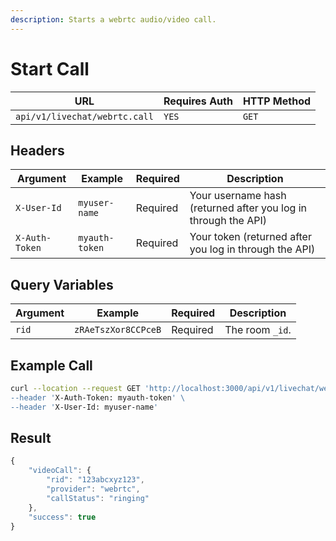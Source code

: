 ```yaml
---
description: Starts a webrtc audio/video call.
---
```


# Start Call

| URL                           | Requires Auth | HTTP Method |
| ----------------------------- | ------------- | ----------- |
| `api/v1/livechat/webrtc.call` | `YES`         | `GET`       |

## Headers

| Argument       | Example        | Required | Description                                                    |
| -------------- | -------------- | -------- | -------------------------------------------------------------- |
| `X-User-Id`    | `myuser-name`  | Required | Your username hash (returned after you log in through the API) |
| `X-Auth-Token` | `myauth-token` | Required | Your token (returned after you log in through the API)         |

## Query Variables

| Argument | Example             | Required | Description     |
| -------- | ------------------- | -------- | --------------- |
| `rid`    | `zRAeTszXor8CCPceB` | Required | The room `_id`. |

## Example Call

```bash
curl --location --request GET 'http://localhost:3000/api/v1/livechat/webrtc.call?rid=123abcxyz123\
--header 'X-Auth-Token: myauth-token' \
--header 'X-User-Id: myuser-name'
```

## Result

```javascript
{
    "videoCall": {
        "rid": "123abcxyz123",
        "provider": "webrtc",
        "callStatus": "ringing"
    },
    "success": true
}
```
